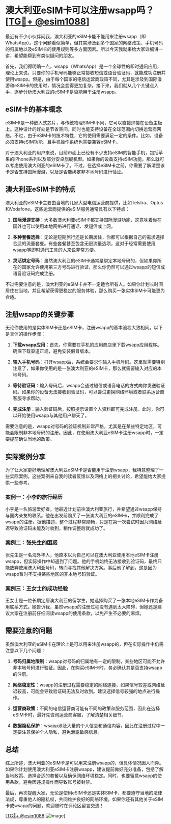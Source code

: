 # 澳大利亚eSIM卡可以注册wsapp吗？[[TG💪+ @esim1088](https://t.me/s/esim1088)]

最近有不少小伙伴问我，澳大利亚的eSIM卡能不能用来注册wsapp（即WhatsApp）。这个问题看似简单，但其实涉及到多个国家的网络政策、手机号码的归属地以及eSIM卡的使用规则等多方面因素。所以今天我就来给大家详细讲一讲，希望能帮到有类似疑问的朋友。

首先，我们得明确一点，wsapp（WhatsApp）是一个全球性的即时通讯应用，理论上来说，只要你的手机号码能够正常接收短信或语音验证码，就能成功注册并使用wsapp。但是，由于每个国家的电信运营商政策不同，尤其是涉及到国际漫游和eSIM卡的使用时，情况会变得更加复杂。接下来，我们就从几个关键点入手，逐步分析澳大利亚的eSIM卡是否能用于注册wsapp。

## eSIM卡的基本概念

eSIM卡是一种嵌入式芯片，与传统物理SIM卡不同，它可以直接焊接在设备主板上。这种设计的好处是节省空间，同时也能支持设备在全球范围内切换运营商网络。不过，由于eSIM卡的技术特性，它的使用需要满足一定的条件。比如，设备必须支持eSIM功能，且手机操作系统也需要兼容eSIM卡。

对于澳大利亚的用户来说，目前市面上已经有不少支持eSIM的智能手机，包括苹果的iPhone系列以及部分安卓旗舰机型。如果你的设备支持eSIM功能，那么就可以考虑使用澳大利亚的eSIM卡了。不过，在选择eSIM卡之前，你需要了解清楚该卡是否支持国际漫游，以及是否能绑定非本地号码进行验证。

## 澳大利亚eSIM卡的特点

澳大利亚的eSIM卡主要由当地的几家大型电信运营商提供，比如Telstra、Optus和Vodafone。这些运营商提供的eSIM服务通常具有以下特点：

1. **国际漫游支持**：大多数澳大利亚eSIM卡都支持国际漫游功能，这意味着你在国外也可以使用本地网络进行通话、发短信或上网。
   
2. **多种套餐选择**：无论是短期旅行还是长期居住，你都可以根据自己的需求选择合适的流量套餐。有些套餐甚至包含无限流量选项，这对于经常需要使用wsapp等即时通讯工具的人来说非常方便。

3. **灵活绑定号码**：虽然澳大利亚的eSIM卡通常是绑定本地号码的，但如果你所在的国家允许使用第三方号码进行验证，那么你仍然可以通过wsapp的短信或语音验证码完成注册。

不过需要注意的是，澳大利亚的eSIM卡并不一定适合所有人。如果你计划长时间居住在当地，并且希望获得更稳定的服务体验，那么购买一张实体SIM卡可能更为合适。

## 注册wsapp的关键步骤

无论你使用的是实体SIM卡还是eSIM卡，注册wsapp的基本流程大致相同。以下是具体的操作步骤：

1. **下载wsapp应用**：首先，你需要在手机的应用商店里下载wsapp应用程序。确保下载渠道正规，避免安装假冒版本。

2. **输入手机号码**：打开wsapp后，系统会要求你输入手机号码。这里就需要特别注意了，如果你使用的是一张澳大利亚的eSIM卡，那么就需要输入对应的本地号码。

3. **等待验证码**：输入号码后，wsapp会通过短信或语音电话的方式向你发送验证码。如果你的设备无法接收到验证码，可以尝试更换网络环境或者联系运营商客服寻求帮助。

4. **完成注册**：输入验证码后，按照提示设置个人资料即可完成注册。此时，你可以开始使用wsapp与其他用户聊天了。

需要注意的是，wsapp对号码的验证机制非常严格，尤其是在某些特定地区，可能会限制非本地号码的注册。因此，在使用澳大利亚eSIM卡注册wsapp时，一定要提前确认当地的政策。

## 实际案例分享

为了让大家更好地理解澳大利亚eSIM卡是否能用于注册wsapp，我特意整理了一些实际案例。这些案例来自我的读者反馈以及网络上的相关讨论，希望能给大家提供一些参考。

### 案例一：小李的旅行经历

小李是一名旅游爱好者，他最近计划前往澳大利亚旅行，并希望通过wsapp保持与国内亲友的联系。他在出发前购买了一张澳大利亚的eSIM卡，并顺利完成了wsapp的注册。据他描述，整个过程非常顺畅，只是在第一次尝试时因为网络延迟导致验证码未能及时收到，稍作调整后就成功了。

### 案例二：张先生的困惑

张先生是一名海外华人，他原本以为自己可以在澳大利亚使用本地eSIM卡注册wsapp，但实际操作中却遇到了问题。他的手机始终无法接收到验证码，最终只能放弃使用澳大利亚号码，转而寻找其他解决方案。事后他了解到，这是因为wsapp暂时不支持某些地区的非本地号码验证。

### 案例三：王女士的成功经验

王女士是一位长期定居澳大利亚的留学生，她选择购买了一张本地eSIM卡作为备用联系方式。她告诉我，虽然wsapp的注册过程没有遇到太大障碍，但她还是建议大家在注册前仔细阅读wsapp的使用条款，以免产生不必要的麻烦。

## 需要注意的问题

虽然澳大利亚的eSIM卡在理论上是可以用来注册wsapp的，但在实际操作中仍需注意以下几个问题：

1. **号码归属地限制**：wsapp对号码的归属地有一定的限制，某些地区可能不允许非本地号码进行验证。因此，在购买eSIM卡时，务必确认其是否支持wsapp的注册。

2. **网络稳定性**：wsapp的注册过程需要稳定的网络连接，如果信号较差或网络延迟较高，可能会导致验证码无法及时收到。建议选择信号较强的地点进行操作。

3. **运营商政策**：不同的电信运营商可能有不同的政策和服务范围，因此在选择eSIM卡时，最好先咨询运营商客服，了解清楚相关细节。

4. **数据隐私保护**：wsapp涉及大量的个人信息和通信内容，因此在注册过程中一定要注意保护个人隐私，避免泄露敏感信息。

## 总结

综上所述，澳大利亚的eSIM卡是可以用来注册wsapp的，但具体情况因人而异。如果你计划使用澳大利亚eSIM卡注册wsapp，建议提前做好充分准备，包括了解当地政策、选择合适的套餐以及确保网络环境稳定。同时，也要留意wsapp的使用条款，避免因违规操作而导致账号被封禁。

最后，再次提醒大家，无论是使用eSIM卡还是实体SIM卡，都要遵守当地的法律法规，尊重他人的隐私权，共同维护良好的网络环境。如果你还有其他关于eSIM卡或wsapp的问题，欢迎随时在评论区留言交流！

[[TG💪+ @esim1088](https://t.me/s/esim1088) ![Image](https://i.postimg.cc/4NQfJmqS/Snipaste-2025-05-13-00-14-12.png)]